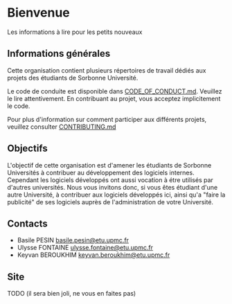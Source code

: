 # Bienvenue
Les informations à lire pour les petits nouveaux

## Informations générales
Cette organisation contient plusieurs répertoires de travail dédiés aux projets des étudiants de Sorbonne Université.

Le code de conduite est disponible dans [CODE_OF_CONDUCT.md](CODE_OF_CONDUCT.md). Veuillez le lire attentivement. En contribuant au projet, vous acceptez implicitement le code.

Pour plus d'information sur comment participer aux différents projets, veuillez consulter [CONTRIBUTING.md](CONTRIBUTING.md)

## Objectifs
L'objectif de cette organisation est d'amener les étudiants de Sorbonne Universités à contribuer au développement des logiciels internes. Cependant les logiciels développés ont aussi vocation à étre utilisés par d'autres universités. Nous vous invitons donc, si vous êtes étudiant d'une autre Université, à contribuer aux logiciels développés ici, ainsi qu'a "faire la publicité" de ses logiciels auprès de l'administration de votre Université.

## Contacts
* Basile PESIN basile.pesin@etu.upmc.fr
* Ulysse FONTAINE ulysse.fontaine@etu.upmc.fr
* Keyvan BEROUKHIM keyvan.beroukhim@etu.upmc.fr

## Site
TODO (il sera bien joli, ne vous en faites pas)
